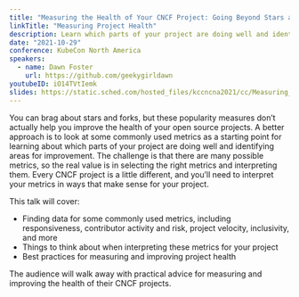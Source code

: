 ```yaml
---
title: "Measuring the Health of Your CNCF Project: Going Beyond Stars and Forks"
linkTitle: "Measuring Project Health"
description: Learn which parts of your project are doing well and identify areas for improvement
date: "2021-10-29"
conference: KubeCon North America
speakers:
  - name: Dawn Foster
    url: https://github.com/geekygirldawn
youtubeID: iO14TVtIemk
slides: https://static.sched.com/hosted_files/kccncna2021/cc/Measuring_Health_CNCF_Project.pdf
---
```


You can brag about stars and forks, but these popularity measures don’t actually help you improve the health of your open source projects. A better approach is to look at some commonly used metrics as a starting point for learning about which parts of your project are doing well and identifying areas for improvement. The challenge is that there are many possible metrics, so the real value is in selecting the right metrics and interpreting them. Every CNCF project is a little different, and you’ll need to interpret your metrics in ways that make sense for your project.

This talk will cover:
* Finding data for some commonly used metrics, including responsiveness, contributor activity and risk, project velocity, inclusivity, and more
* Things to think about when interpreting these metrics for your project
* Best practices for measuring and improving project health

The audience will walk away with practical advice for measuring and improving the health of their CNCF projects.
